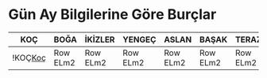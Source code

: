 # Gün Ay Bilgilerine Göre Burçlar
KOÇ|BOĞA|İKİZLER|YENGEÇ|ASLAN|BAŞAK|TERAZİ|AKREP|YAY|OĞLAK|KOVA|BALIK
--------|--------|--------|--------|--------|--------|--------|--------|--------|--------|--------|--------
!KOÇ[Koç](https://github.com/serkanylmz1/burc/blob/main/images/koc-kirmizi.png)|Row ELm2|Row ELm2|Row ELm2|Row ELm2|Row ELm2|Row ELm2|Row ELm2|Row ELm2|Row ELm2|Row ELm2|Row ELm2

